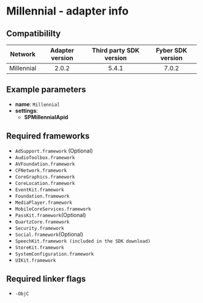 # Millennial  - adapter info

## Compatibililty

| Network | Adapter version | Third party SDK version | Fyber SDK version |
|:----------:|:-------------:|:-----------------------:|:------------:|
| Millennial | 2.0.2 | 5.4.1 | 7.0.2 |

## Example parameters

* **name**: `Millennial`
* **settings**:
	* **SPMillennialApid**
	
## Required frameworks

* `AdSupport.framework` (Optional)
* `AudioToolbox.framework`
* `AVFoundation.framework`
* `CFNetwork.framework`
* `CoreGraphics.framework`
* `CoreLocation.framework`
* `EventKit.framework`
* `Foundation.framework`
* `MediaPlayer.framework`
* `MobileCoreServices.framework`
* `PassKit.framework`(Optional)
* `QuartzCore.framework`
* `Security.framework`
* `Social.framework`(Optional)
* `SpeechKit.framework (included in the SDK download)`
* `StoreKit.framework`
* `SystemConfiguration.framework`
* `UIKit.framework`

## Required linker flags

* `-ObjC`